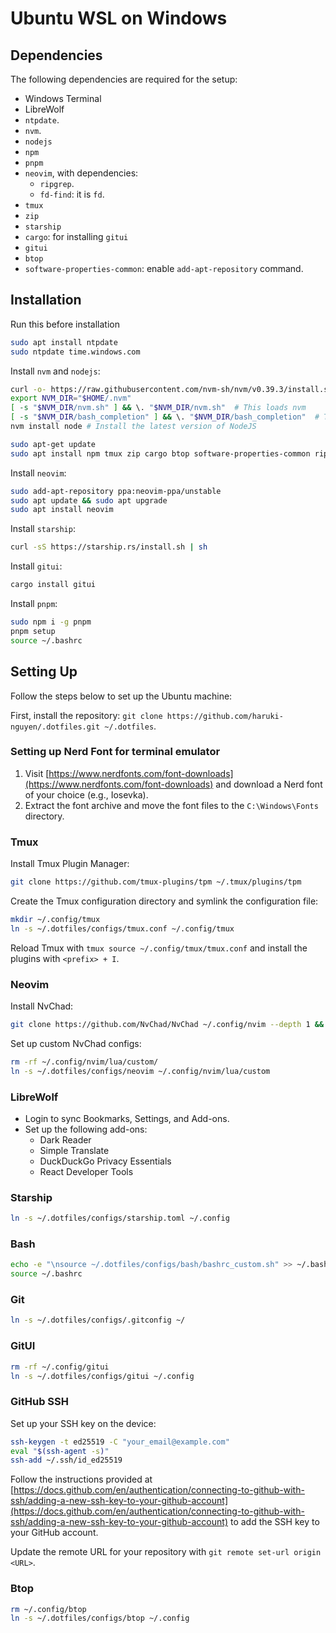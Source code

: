 # Ubuntu WSL on Windows

## Dependencies

The following dependencies are required for the setup:

- Windows Terminal
- LibreWolf
- `ntpdate`.
- `nvm`.
- `nodejs`
- `npm`
- `pnpm`
- `neovim`, with dependencies:
  - `ripgrep`.
  - `fd-find`: it is `fd`.
- `tmux`
- `zip`
- `starship`
- `cargo`: for installing `gitui`
- `gitui`
- `btop`
- `software-properties-common`: enable `add-apt-repository` command.

## Installation

Run this before installation

```bash
sudo apt install ntpdate
sudo ntpdate time.windows.com
```

Install `nvm` and `nodejs`:

```bash
curl -o- https://raw.githubusercontent.com/nvm-sh/nvm/v0.39.3/install.sh | bash
export NVM_DIR="$HOME/.nvm"
[ -s "$NVM_DIR/nvm.sh" ] && \. "$NVM_DIR/nvm.sh"  # This loads nvm
[ -s "$NVM_DIR/bash_completion" ] && \. "$NVM_DIR/bash_completion"  # This loads nvm bash_completion
nvm install node # Install the latest version of NodeJS
```

```bash
sudo apt-get update
sudo apt install npm tmux zip cargo btop software-properties-common ripgrep fd-find
```

Install `neovim`:

```bash
sudo add-apt-repository ppa:neovim-ppa/unstable
sudo apt update && sudo apt upgrade
sudo apt install neovim
```

Install `starship`:

```bash
curl -sS https://starship.rs/install.sh | sh
```

Install `gitui`:

```bash
cargo install gitui
```

Install `pnpm`:

```bash
sudo npm i -g pnpm
pnpm setup
source ~/.bashrc
```

## Setting Up

Follow the steps below to set up the Ubuntu machine:

First, install the repository: `git clone https://github.com/haruki-nguyen/.dotfiles.git ~/.dotfiles`.

### Setting up Nerd Font for terminal emulator

1. Visit [https://www.nerdfonts.com/font-downloads](https://www.nerdfonts.com/font-downloads) and download a Nerd font of your choice (e.g., Iosevka).
2. Extract the font archive and move the font files to the `C:\Windows\Fonts` directory.

### Tmux

Install Tmux Plugin Manager:

```bash
git clone https://github.com/tmux-plugins/tpm ~/.tmux/plugins/tpm
```

Create the Tmux configuration directory and symlink the configuration file:

```bash
mkdir ~/.config/tmux
ln -s ~/.dotfiles/configs/tmux.conf ~/.config/tmux
```

Reload Tmux with `tmux source ~/.config/tmux/tmux.conf` and install the plugins with `<prefix> + I`.

### Neovim

Install NvChad:

```bash
git clone https://github.com/NvChad/NvChad ~/.config/nvim --depth 1 && nvim
```

Set up custom NvChad configs:

```bash
rm -rf ~/.config/nvim/lua/custom/
ln -s ~/.dotfiles/configs/neovim ~/.config/nvim/lua/custom
```

### LibreWolf

- Login to sync Bookmarks, Settings, and Add-ons.
- Set up the following add-ons:
  - Dark Reader
  - Simple Translate
  - DuckDuckGo Privacy Essentials
  - React Developer Tools

### Starship

```bash
ln -s ~/.dotfiles/configs/starship.toml ~/.config
```

### Bash

```bash
echo -e "\nsource ~/.dotfiles/configs/bash/bashrc_custom.sh" >> ~/.bashrc
source ~/.bashrc
```

### Git

```bash
ln -s ~/.dotfiles/configs/.gitconfig ~/
```

### GitUI

```bash
rm -rf ~/.config/gitui
ln -s ~/.dotfiles/configs/gitui ~/.config
```

### GitHub SSH

Set up your SSH key on the device:

```bash
ssh-keygen -t ed25519 -C "your_email@example.com"
eval "$(ssh-agent -s)"
ssh-add ~/.ssh/id_ed25519
```

Follow the instructions provided at [https://docs.github.com/en/authentication/connecting-to-github-with-ssh/adding-a-new-ssh-key-to-your-github-account](https://docs.github.com/en/authentication/connecting-to-github-with-ssh/adding-a-new-ssh-key-to-your-github-account) to add the SSH key to your GitHub account.

Update the remote URL for your repository with `git remote set-url origin <URL>`.

### Btop

```bash
rm ~/.config/btop
ln -s ~/.dotfiles/configs/btop ~/.config
```
